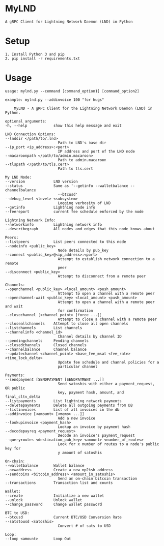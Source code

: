 # MyLND

    A gRPC Client for Lightning Network Daemon (LND) in Python

# Setup

    1. Install Python 3 and pip
    2. pip install -r requirements.txt

# Usage

    usage: mylnd.py --command [command_option1] [command_option2]
    
    example: mylnd.py --addinvoice 100 "for hugs"
    
        MyLND - A gRPC Client for the Lightning Network Daemon (LND) in Python.
    
    optional arguments:
    -h, --help            show this help message and exit

    LND Connection Options:
    --lnddir </path/to/.lnd>
                            Path to LND's base dir
    --ip_port <ip_address>:<port>
                            IP address and port of the LND node
    --macaroonpath </path/to/admin.macaroon>
                            Path to admin.macaroon
    --tlspath </path/to/tls.cert>
                            Path to tls.cert

    My LND Node:
    --version             LND version
    --status              Same as '--getinfo --walletbalance --channelbalance
                            --btcusd'
    --debug_level <level> <subsystem>
                            Logging verbosity of LND
    --getinfo             Lightning node info
    --feereport           current fee schedule enforced by the node

    Lightning Network Info:
    --networkinfo         Lightning network info
    --describegraph       All nodes and edges that this node knows about

    Peers:
    --listpeers           List peers connected to this node
    --nodeinfo <public_key>
                            Node details by pub_key
    --connect <public_key>@<ip_address>:<port>
                            Attempt to establish network connection to a remote
                            peer
    --disconnect <public_key>
                            Attempt to disconnect from a remote peer

    Channels:
    --openchannel <public_key> <local_amount> <push_amount>
                            Attempt to open a channel with a remote peer
    --openchannel-wait <public_key> <local_amount> <push_amount>
                            Attempt to open a channel with a remote peer and wait
                            for confirmation
    --closechannel [<channel_point> [force ...]]
                            Attempt to close a channel with a remote peer
    --closeallchannels    Attempt to close all open channels
    --listchannels        List channels
    --channelinfo <channel_id>
                            Channel details by channel ID
    --pendingchannels     Pending channels
    --closedchannels      Closed channels
    --channelbalance      Channel balance
    --updatechannel <channel_point> <base_fee_msat <fee_rate> <time_lock_delta>
                            Update fee schedule and channel policies for a
                            particular channel

    Payments:
    --sendpayment [SENDPAYMENT [SENDPAYMENT ...]]
                            Send satoshis with either a payment_request, OR public
                            key, payment hash, amount, and final_cltv_delta
    --listpayments        List lightning network payments
    --deletepayments      Delete all outgoing payments from DB
    --listinvoices        List of all invoices in the db
    --addinvoice [<amount> [<memo> ...]]
                            Add a new invoice
    --lookupinvoice <payment_hash>
                            Lookup an invoice by payment hash
    --decodepayreq <payment_request>
                            Decode an invoice's payment_request
    --queryroutes <destination_pub_key> <amount> <number_of_routes>
                            Look for x number of routes to a node's public key for
                            y amount of satoshis

    On-chain:
    --walletbalance       Wallet balance
    --newaddress          Create a new np2ksh address
    --sendcoins <bitcoin_address> <amount_in_satoshis>
                            Send an on-chain bitcoin transaction
    --transactions        Transaction list and counts

    Wallet:
    --create              Initialize a new wallet
    --unlock              Unlock wallet
    --change_password     Change wallet password

    BTC to USD:
    --btcusd              Current BTC/USD Conversion Rate
    --satstousd <satoshis>
                            Convert # of sats to USD

    Loop:
    --loop <amount>       Loop Out
